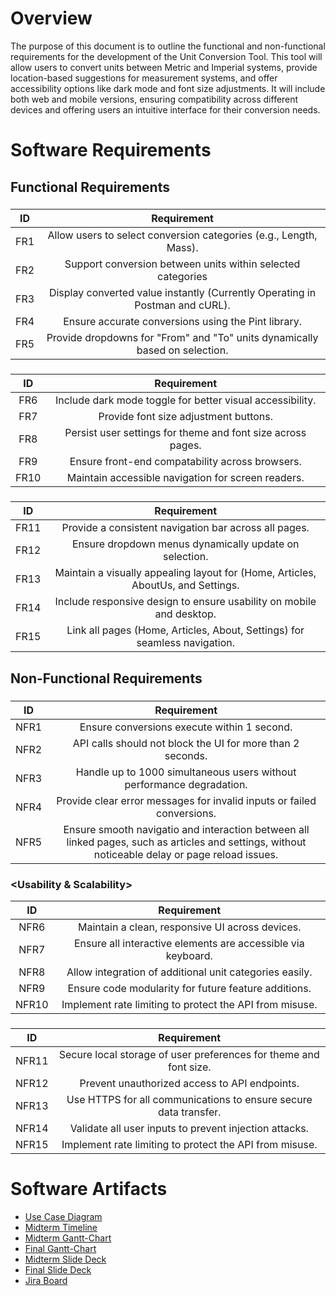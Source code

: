 # Overview

The purpose of this document is to outline the functional and non-functional requirements for the development of the Unit Conversion Tool. This tool will allow users to convert units between Metric and Imperial systems, provide location-based suggestions for measurement systems, and offer accessibility options like dark mode and font size adjustments. It will include both web and mobile versions, ensuring compatibility across different devices and offering users an intuitive interface for their conversion needs.

# Software Requirements

<Describe the structure of this section>

## Functional Requirements

### <Unit Conversion Features>

| ID | Requirement |
| :-------------: | :----------: |
| FR1 | Allow users to select conversion categories (e.g., Length, Mass). |
| FR2 | Support conversion between units within selected categories |
| FR3 | Display converted value instantly (Currently Operating in Postman and cURL). |
| FR4 | Ensure accurate conversions using the Pint library. |
| FR5 | Provide dropdowns for "From" and "To" units dynamically based on selection. |

### <Accessibility Feature>

| ID | Requirement |
| :-------------: | :----------: |
| FR6 | Include dark mode toggle for better visual accessibility. |
| FR7 | Provide font size adjustment buttons. |
| FR8 | Persist user settings for theme and font size across pages. |
| FR9 | Ensure front-end compatability across browsers. |
| FR10 | Maintain accessible navigation for screen readers. |

### <Front-End Visual Aspects>

| ID | Requirement |
| :-------------: | :----------: |
| FR11 | Provide a consistent navigation bar across all pages. |
| FR12 | Ensure dropdown menus dynamically update on selection. |
| FR13 | Maintain a visually appealing layout for (Home, Articles, AboutUs, and Settings. |
| FR14 | Include responsive design to ensure usability on mobile and desktop. |
| FR15 | Link all pages (Home, Articles, About, Settings) for seamless navigation. |

## Non-Functional Requirements

### <Performance>

| ID | Requirement |
| :-------------: | :----------: |
| NFR1 | Ensure conversions execute within 1 second. |
| NFR2 | API calls should not block the UI for more than 2 seconds. |
| NFR3 | Handle up to 1000 simultaneous users without performance degradation. |
| NFR4 | Provide clear error messages for invalid inputs or failed conversions. |
| NFR5 | Ensure smooth navigatio and interaction between all linked pages, such as articles and settings, without noticeable delay or page reload issues. |

### <Usability & Scalability>

| ID | Requirement |
| :-------------: | :----------: |
| NFR6 | Maintain a clean, responsive UI across devices. |
| NFR7 | Ensure all interactive elements are accessible via keyboard. |
| NFR8 | Allow integration of additional unit categories easily. |
| NFR9 | Ensure code modularity for future feature additions. |
| NFR10 | Implement rate limiting to protect the API from misuse. |

### <Security>

| ID | Requirement |
| :-------------: | :----------: |
| NFR11 | Secure local storage of user preferences for theme and font size. |
| NFR12 | Prevent unauthorized access to API endpoints. |
| NFR13 | Use HTTPS for all communications to ensure secure data transfer. |
| NFR14 | Validate all user inputs to prevent injection attacks. |
| NFR15 | Implement rate limiting to protect the API from misuse. |

# Software Artifacts

<Describe the purpose of this section>

* [Use Case Diagram](../../artifacts/use_case_diagram/use_case_diagram.png)
* [Midterm Timeline](../timelines/midterm_timeline.jpg)
* [Midterm Gantt-Chart](../timelines/gantt-chart.jpg)
* [Final Gantt-Chart](../timelines/gantt-chart-final.jpg)
* [Midterm Slide Deck](../slide_decks/Milometer%20-%20Mid%20Semester%20Presentation.pdf)
* [Final Slide Deck](../slide_decks/Milometer%20-%20Final%20Presentation.pdf)
* [Jira Board](https://cis350coolkids.atlassian.net/jira/software/projects/CCPM/boards/2)
